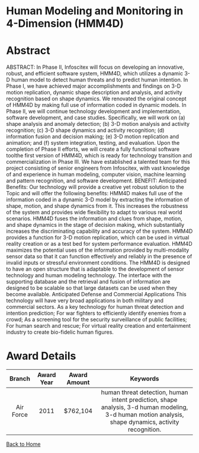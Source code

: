 
Human Modeling and Monitoring in 4-Dimension (HMM4D)
====================================================

# Abstract


ABSTRACT:  In Phase II, Infoscitex will focus on developing an innovative, robust, and efficient software system, HMM4D, which utilizes a dynamic 3-D human model to detect human threats and to predict human intention. In Phase I, we have achieved major accomplishments and findings on 3-D motion replication, dynamic shape description and analysis, and activity recognition based on shape dynamics. We renovated the original concept of HMM4D by making full use of information coded in dynamic models. In Phase II, we will continue technology development and implementation, software development, and case studies. Specifically, we will work on (a) shape analysis and anomaly detection; (b) 3-D motion analysis and activity recognition; (c) 3-D shape dynamics and activity recognition; (d) information fusion and decision making; (e) 3-D motion replication and animation; and (f) system integration, testing, and evaluation. Upon the completion of Phase II efforts, we will create a fully functional software toolthe first version of HMM4D, which is ready for technology transition and commercialization in Phase III. We have established a talented team for this project consisting of senior engineers from Infoscitex, with vast knowledge of and experience in human modeling, computer vision, machine learning and pattern recognition, and software development.  BENEFIT:  Anticipated Benefits: Our technology will provide a creative yet robust solution to the Topic and will offer the following benefits:     HMM4D makes full use of the information coded in a dynamic 3-D model by extracting the information of shape, motion, and shape dynamics from it. This increases the robustness of the system and provides wide flexibility to adapt to various real world scenarios.        HMM4D fuses the information and clues from shape, motion, and shape dynamics in the stage of decision making, which substantially increases the discriminating capability and accuracy of the system.   HMM4D provides a function for 3-D motion replication, which can be used in virtual reality creation or as a test bed for system performance evaluation.    HMM4D maximizes the potential uses of the information provided by multi-modality sensor data so that it can function effectively and reliably in the presence of invalid inputs or stressful environment conditions.      The HMM4D is designed to have an open structure that is adaptable to the development of sensor technology and human modeling technology. The interface with the supporting database and the retrieval and fusion of information are designed to be scalable so that large datasets can be used when they become available.    Anticipated Defense and Commercial Applications  This technology will have very broad applications in both military and commercial sectors.    As a key technology for human threat detection and intention prediction;    For war fighters to efficiently identify enemies from a crowd;   As a screening tool for the security surveillance of public facilities;   For human search and rescue;   For virtual reality creation and entertainment industry to create bio-fidelic human figures.  

# Award Details

|Branch|Award Year|Award Amount|Keywords|
| :---: | :---: | :---: | :---: |
|Air Force|2011|$762,104|human threat detection, human intent prediction, shape analysis, 3-d human modeling, 3-d human motion analysis, shape dynamics, activity recognition.|
  
  


[Back to Home](https://github.com/chrischow/dod_sbir_awards/DJ/#1331)